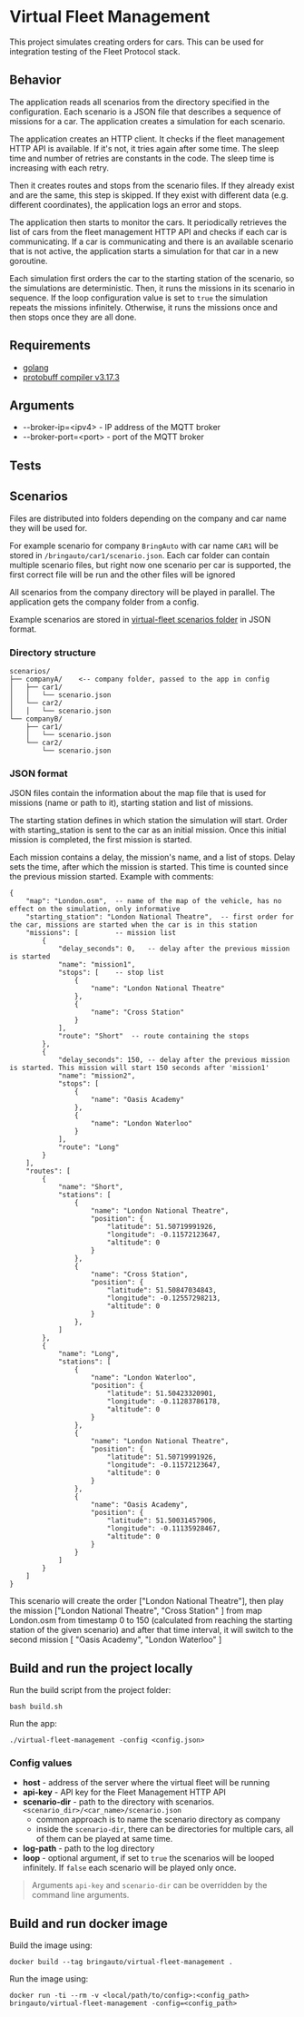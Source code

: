 # Virtual Fleet Management

This project simulates creating orders for cars. This can be used for integration testing of the Fleet Protocol stack.

## Behavior

The application reads all scenarios from the directory specified in the configuration.
Each scenario is a JSON file that describes a sequence of missions for a car.
The application creates a simulation for each scenario.

The application creates an HTTP client. It checks if the fleet management HTTP API is available.
If it's not, it tries again after some time. The sleep time and number of retries are constants in the code. The sleep
time is increasing with each retry.

Then it creates routes and stops from the scenario files. If they already exist and are the same, this step is skipped.
If they exist with different data (e.g. different coordinates), the application logs an error and stops.

The application then starts to monitor the cars.
It periodically retrieves the list of cars from the fleet management HTTP API and checks if each car is communicating.
If a car is communicating and there is an available scenario that is not active, the application starts a simulation for
that car in a new goroutine.

Each simulation first orders the car to the starting station of the scenario, so the simulations are deterministic.
Then, it runs the missions in its scenario in sequence.
If the loop configuration value is set to `true` the simulation repeats the missions infinitely.
Otherwise, it runs the missions once and then stops once they are all done.

## Requirements

- [golang](https://golang.org/)
- [protobuff compiler v3.17.3](https://github.com/protocolbuffers/protobuf/releases/tag/v3.17.3)

## Arguments

- --broker-ip=\<ipv4> - IP address of the MQTT broker
- --broker-port=\<port> - port of the MQTT broker

## Tests

## Scenarios

Files are distributed into folders depending on the company and car name they will be used for.

For example scenario for company `BringAuto` with car name `CAR1` will be stored in `/bringauto/car1/scenario.json`.
Each car folder can contain multiple scenario files, but right now one scenario per car is supported, the first correct
file
will be run and the other files will be ignored

All scenarios from the company directory will be played in parallel. The application gets the company folder from a
config.

Example scenarios are stored in [virtual-fleet scenarios folder](resources/scenarios/) in JSON format.

### Directory structure

```
scenarios/
├── companyA/    <-- company folder, passed to the app in config
│   ├── car1/
│   │   └── scenario.json
│   └── car2/
│   │   └── scenario.json
└── companyB/
    ├── car1/
    │   └── scenario.json
    └── car2/
        └── scenario.json
```

### JSON format

JSON files contain the information about the map file that is used for missions (name or path to it), starting station
and list of missions.

The starting station defines in which station the simulation will start.
Order with starting_station is sent to the car as an initial mission. Once this initial mission is completed, the first
mission is started.

Each mission contains a delay, the mission's name, and a list of stops.
Delay sets the time, after which the mission is started. This time is counted since the previous mission started.
Example with comments:

```
{
    "map": "London.osm",  -- name of the map of the vehicle, has no effect on the simulation, only informative
    "starting_station": "London National Theatre",  -- first order for the car, missions are started when the car is in this station
    "missions": [         -- mission list
        {
            "delay_seconds": 0,   -- delay after the previous mission is started
            "name": "mission1",
            "stops": [    -- stop list
                {
                    "name": "London National Theatre"
                },
                {
                    "name": "Cross Station"
                }
            ],
            "route": "Short"  -- route containing the stops
        },
        {
            "delay_seconds": 150, -- delay after the previous mission is started. This mission will start 150 seconds after 'mission1'
            "name": "mission2",
            "stops": [
                {
                    "name": "Oasis Academy"
                },
                {
                    "name": "London Waterloo"
                }
            ],
            "route": "Long"
        }
    ],
    "routes": [
        {
            "name": "Short",
            "stations": [
                {
                    "name": "London National Theatre",
                    "position": {
                        "latitude": 51.50719991926,
                        "longitude": -0.11572123647,
                        "altitude": 0
                    }
                },
                {
                    "name": "Cross Station",
                    "position": {
                        "latitude": 51.50847034843,
                        "longitude": -0.12557298213,
                        "altitude": 0
                    }
                },
            ]
        },
        {
            "name": "Long",
            "stations": [
                {
                    "name": "London Waterloo",
                    "position": {
                        "latitude": 51.50423320901,
                        "longitude": -0.11283786178,
                        "altitude": 0
                    }
                },
                {
                    "name": "London National Theatre",
                    "position": {
                        "latitude": 51.50719991926,
                        "longitude": -0.11572123647,
                        "altitude": 0
                    }
                },
                {
                    "name": "Oasis Academy",
                    "position": {
                        "latitude": 51.50031457906,
                        "longitude": -0.11135928467,
                        "altitude": 0
                    }
                }
            ]
        }
    ]
}
```

This scenario will create the order ["London National Theatre"], then play the
mission ["London National Theatre", "Cross Station" ] from map London.osm from timestamp 0 to 150 (calculated from
reaching the starting station of the given scenario)
and after that time interval, it will switch to the second mission  [ "Oasis Academy", "London Waterloo" ]

## Build and run the project locally

Run the build script from the project folder:

```
bash build.sh
```

Run the app:

```
./virtual-fleet-management -config <config.json>
```

### Config values

* **host** - address of the server where the virtual fleet will be running
* **api-key** - API key for the Fleet Management HTTP API
* **scenario-dir** - path to the directory with scenarios. `<scenario_dir>/<car_name>/scenario.json`
    * common approach is to name the scenario directory as company
    * inside the `scenario-dir`, there can be directories for multiple cars, all of them can be played at same time.
* **log-path** - path to the log directory
* **loop** - optional argument, if set to `true` the scenarios will be looped infinitely. If `false` each scenario will
  be played only once.

> Arguments `api-key` and `scenario-dir` can be overridden by the command line arguments.

## Build and run docker image

Build the image using:

```
docker build --tag bringauto/virtual-fleet-management .
```

Run the image using:

```
docker run -ti --rm -v <local/path/to/config>:<config_path> bringauto/virtual-fleet-management -config=<config_path>
```
